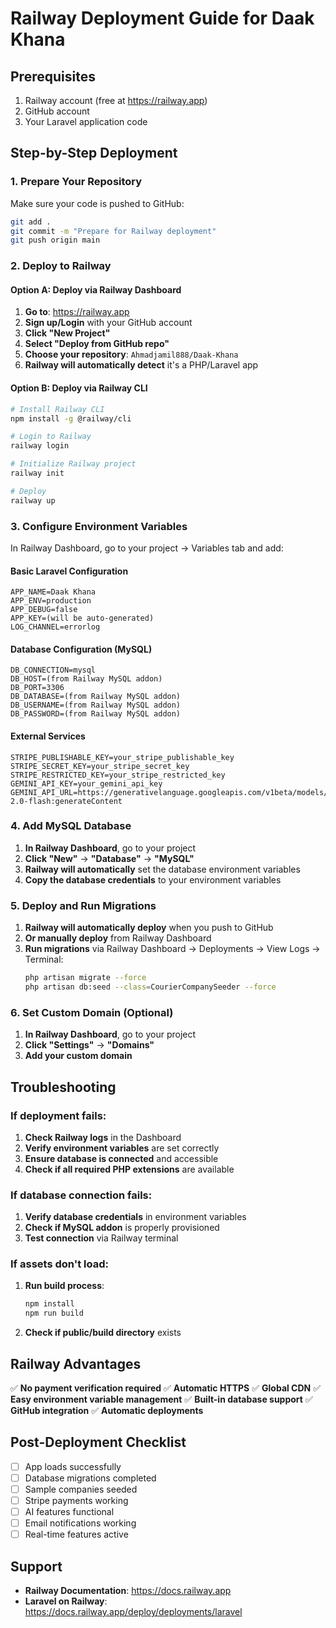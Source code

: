 # Railway Deployment Guide for Daak Khana

## Prerequisites
1. Railway account (free at https://railway.app)
2. GitHub account
3. Your Laravel application code

## Step-by-Step Deployment

### 1. Prepare Your Repository
Make sure your code is pushed to GitHub:
```bash
git add .
git commit -m "Prepare for Railway deployment"
git push origin main
```

### 2. Deploy to Railway

#### Option A: Deploy via Railway Dashboard
1. **Go to**: https://railway.app
2. **Sign up/Login** with your GitHub account
3. **Click "New Project"**
4. **Select "Deploy from GitHub repo"**
5. **Choose your repository**: `Ahmadjamil888/Daak-Khana`
6. **Railway will automatically detect** it's a PHP/Laravel app

#### Option B: Deploy via Railway CLI
```bash
# Install Railway CLI
npm install -g @railway/cli

# Login to Railway
railway login

# Initialize Railway project
railway init

# Deploy
railway up
```

### 3. Configure Environment Variables

In Railway Dashboard, go to your project → Variables tab and add:

#### Basic Laravel Configuration
```
APP_NAME=Daak Khana
APP_ENV=production
APP_DEBUG=false
APP_KEY=(will be auto-generated)
LOG_CHANNEL=errorlog
```

#### Database Configuration (MySQL)
```
DB_CONNECTION=mysql
DB_HOST=(from Railway MySQL addon)
DB_PORT=3306
DB_DATABASE=(from Railway MySQL addon)
DB_USERNAME=(from Railway MySQL addon)
DB_PASSWORD=(from Railway MySQL addon)
```

#### External Services
```
STRIPE_PUBLISHABLE_KEY=your_stripe_publishable_key
STRIPE_SECRET_KEY=your_stripe_secret_key
STRIPE_RESTRICTED_KEY=your_stripe_restricted_key
GEMINI_API_KEY=your_gemini_api_key
GEMINI_API_URL=https://generativelanguage.googleapis.com/v1beta/models/gemini-2.0-flash:generateContent
```

### 4. Add MySQL Database

1. **In Railway Dashboard**, go to your project
2. **Click "New"** → **"Database"** → **"MySQL"**
3. **Railway will automatically** set the database environment variables
4. **Copy the database credentials** to your environment variables

### 5. Deploy and Run Migrations

1. **Railway will automatically deploy** when you push to GitHub
2. **Or manually deploy** from Railway Dashboard
3. **Run migrations** via Railway Dashboard → Deployments → View Logs → Terminal:
   ```bash
   php artisan migrate --force
   php artisan db:seed --class=CourierCompanySeeder --force
   ```

### 6. Set Custom Domain (Optional)

1. **In Railway Dashboard**, go to your project
2. **Click "Settings"** → **"Domains"**
3. **Add your custom domain**

## Troubleshooting

### If deployment fails:
1. **Check Railway logs** in the Dashboard
2. **Verify environment variables** are set correctly
3. **Ensure database is connected** and accessible
4. **Check if all required PHP extensions** are available

### If database connection fails:
1. **Verify database credentials** in environment variables
2. **Check if MySQL addon** is properly provisioned
3. **Test connection** via Railway terminal

### If assets don't load:
1. **Run build process**:
   ```bash
   npm install
   npm run build
   ```
2. **Check if public/build directory** exists

## Railway Advantages

✅ **No payment verification required**
✅ **Automatic HTTPS**
✅ **Global CDN**
✅ **Easy environment variable management**
✅ **Built-in database support**
✅ **GitHub integration**
✅ **Automatic deployments**

## Post-Deployment Checklist

- [ ] App loads successfully
- [ ] Database migrations completed
- [ ] Sample companies seeded
- [ ] Stripe payments working
- [ ] AI features functional
- [ ] Email notifications working
- [ ] Real-time features active

## Support

- **Railway Documentation**: https://docs.railway.app
- **Laravel on Railway**: https://docs.railway.app/deploy/deployments/laravel
